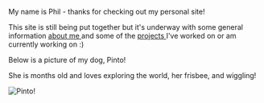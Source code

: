 <p> My name is Phil - thanks for checking out my personal site! </p>

<p>This site is still being put together but it's underway with some general information <a href="./about" title="Go to About me!"> about me </a> and some of the <a href="./projects" title="Go to Projects!"> projects </a> I've worked on or am currently working on :) </p>

<p> Below is a picture of my dog, Pinto! </p>

<p> She is <span id="PintoAge"> </span> months old and loves exploring the world, her frisbee, and wiggling! </p>

<img src="{{ '/public/images/pinto.jpg' | relative_url }}" alt="Pinto!">

<script>

$( document ).ready(function() {

    $today = new Date($.now());

    // months are zero-based! But days and years are one-based ... ;)
    $birthday = new Date(2020, 03, 26);

    console.log($today);
    console.log($birthday);

    $('#PintoAge').text(differenceInMonths($birthday, $today));

});

function differenceInMonths(dateFrom, dateTo) {

    return dateTo.getMonth() - dateFrom.getMonth() + 
    (12 * (dateTo.getFullYear() - dateFrom.getFullYear()))
    
}

</script>